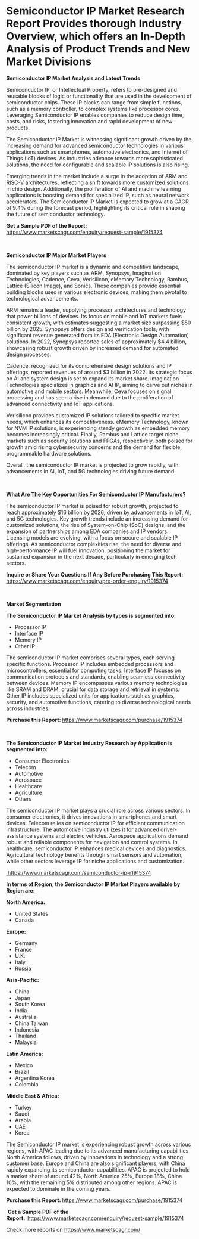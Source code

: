 <p><h1>Semiconductor IP Market Research Report Provides thorough Industry Overview, which offers an In-Depth Analysis of Product Trends and New Market Divisions</h1></p><p><strong>Semiconductor IP Market Analysis and Latest Trends</strong></p>
<p><p>Semiconductor IP, or Intellectual Property, refers to pre-designed and reusable blocks of logic or functionality that are used in the development of semiconductor chips. These IP blocks can range from simple functions, such as a memory controller, to complex systems like processor cores. Leveraging Semiconductor IP enables companies to reduce design time, costs, and risks, fostering innovation and rapid development of new products.</p><p>The Semiconductor IP Market is witnessing significant growth driven by the increasing demand for advanced semiconductor technologies in various applications such as smartphones, automotive electronics, and Internet of Things (IoT) devices. As industries advance towards more sophisticated solutions, the need for configurable and scalable IP solutions is also rising. </p><p>Emerging trends in the market include a surge in the adoption of ARM and RISC-V architectures, reflecting a shift towards more customized solutions in chip design. Additionally, the proliferation of AI and machine learning applications is boosting demand for specialized IP, such as neural network accelerators. The Semiconductor IP Market is expected to grow at a CAGR of 9.4% during the forecast period, highlighting its critical role in shaping the future of semiconductor technology.</p></p>
<p><strong>Get a Sample PDF of the Report:&nbsp;</strong> <a href="https://www.marketscagr.com/enquiry/request-sample/1915374?utm_campaign=2447&utm_medium=2&utm_source=Github&utm_content=ia&utm_term=11022025&utm_id=semiconductor-ip">https://www.marketscagr.com/enquiry/request-sample/1915374</a></p>
<p>&nbsp;</p>
<p><strong>Semiconductor IP Major Market Players</strong></p>
<p><p>The semiconductor IP market is a dynamic and competitive landscape, dominated by key players such as ARM, Synopsys, Imagination Technologies, Cadence, Ceva, Verisilicon, eMemory Technology, Rambus, Lattice (Silicon Image), and Sonics. These companies provide essential building blocks used in various electronic devices, making them pivotal to technological advancements.</p><p>ARM remains a leader, supplying processor architectures and technology that power billions of devices. Its focus on mobile and IoT markets fuels consistent growth, with estimates suggesting a market size surpassing $50 billion by 2025. Synopsys offers design and verification tools, with significant revenue generated from its EDA (Electronic Design Automation) solutions. In 2022, Synopsys reported sales of approximately $4.4 billion, showcasing robust growth driven by increased demand for automated design processes.</p><p>Cadence, recognized for its comprehensive design solutions and IP offerings, reported revenues of around $3 billion in 2022. Its strategic focus on AI and system design is set to expand its market share. Imagination Technologies specializes in graphics and AI IP, aiming to carve out niches in automotive and mobile sectors. Meanwhile, Ceva focuses on signal processing and has seen a rise in demand due to the proliferation of advanced connectivity and IoT applications.</p><p>Verisilicon provides customized IP solutions tailored to specific market needs, which enhances its competitiveness. eMemory Technology, known for NVM IP solutions, is experiencing steady growth as embedded memory becomes increasingly critical. Finally, Rambus and Lattice target niche markets such as security solutions and FPGAs, respectively, both poised for growth amid rising cybersecurity concerns and the demand for flexible, programmable hardware solutions.</p><p>Overall, the semiconductor IP market is projected to grow rapidly, with advancements in AI, IoT, and 5G technologies driving future demand.</p></p>
<p>&nbsp;</p>
<p><strong>What Are The Key Opportunities For Semiconductor IP Manufacturers?</strong></p>
<p><p>The semiconductor IP market is poised for robust growth, projected to reach approximately $16 billion by 2026, driven by advancements in IoT, AI, and 5G technologies. Key growth trends include an increasing demand for customized solutions, the rise of System-on-Chip (SoC) designs, and the expansion of partnerships among EDA companies and IP vendors. Licensing models are evolving, with a focus on secure and scalable IP offerings. As semiconductor complexities rise, the need for diverse and high-performance IP will fuel innovation, positioning the market for sustained expansion in the next decade, particularly in emerging tech sectors.</p></p>
<p><strong>Inquire or Share Your Questions If Any Before Purchasing This Report:</strong> <a href="https://www.marketscagr.com/enquiry/pre-order-enquiry/1915374?utm_campaign=2447&utm_medium=2&utm_source=Github&utm_content=ia&utm_term=11022025&utm_id=semiconductor-ip">https://www.marketscagr.com/enquiry/pre-order-enquiry/1915374</a></p>
<p>&nbsp;</p>
<p><strong>Market Segmentation</strong></p>
<p><strong>The Semiconductor IP Market Analysis by types is segmented into:</strong></p>
<p><ul><li>Processor IP</li><li>Interface IP</li><li>Memory IP</li><li>Other IP</li></ul></p>
<p><p>The semiconductor IP market comprises several types, each serving specific functions. Processor IP includes embedded processors and microcontrollers, essential for computing tasks. Interface IP focuses on communication protocols and standards, enabling seamless connectivity between devices. Memory IP encompasses various memory technologies like SRAM and DRAM, crucial for data storage and retrieval in systems. Other IP includes specialized units for applications such as graphics, security, and automotive functions, catering to diverse technological needs across industries.</p></p>
<p><strong>Purchase this Report:&nbsp;</strong><a href="https://www.marketscagr.com/purchase/1915374?utm_campaign=2447&utm_medium=2&utm_source=Github&utm_content=ia&utm_term=11022025&utm_id=semiconductor-ip">https://www.marketscagr.com/purchase/1915374</a></p>
<p>&nbsp;</p>
<p><strong>The Semiconductor IP Market Industry Research by Application is segmented into:</strong></p>
<p><ul><li>Consumer Electronics</li><li>Telecom</li><li>Automotive</li><li>Aerospace</li><li>Healthcare</li><li>Agriculture</li><li>Others</li></ul></p>
<p><p>The semiconductor IP market plays a crucial role across various sectors. In consumer electronics, it drives innovations in smartphones and smart devices. Telecom relies on semiconductor IP for efficient communication infrastructure. The automotive industry utilizes it for advanced driver-assistance systems and electric vehicles. Aerospace applications demand robust and reliable components for navigation and control systems. In healthcare, semiconductor IP enhances medical devices and diagnostics. Agricultural technology benefits through smart sensors and automation, while other sectors leverage IP for niche applications and customization.</p></p>
<p><a href="https://www.marketscagr.com/semiconductor-ip-r1915374?utm_campaign=2447&utm_medium=2&utm_source=Github&utm_content=ia&utm_term=11022025&utm_id=semiconductor-ip">&nbsp;https://www.marketscagr.com/semiconductor-ip-r1915374</a></p>
<p><strong>In terms of Region, the Semiconductor IP Market Players available by Region are:</strong></p>
<p>
    <p> <strong> North America: </strong>
        <ul>
            <li>United States</li>
            <li>Canada</li>
        </ul>
        </p> 
    <p> <strong> Europe: </strong>
        <ul>
            <li>Germany</li>
            <li>France</li>
            <li>U.K.</li>
            <li>Italy</li>
            <li>Russia</li>
        </ul>
        </p> 
    <p> <strong> Asia-Pacific: </strong>
        <ul>
            <li>China</li>
            <li>Japan</li>
            <li>South Korea</li>
            <li>India</li>
            <li>Australia</li>
            <li>China Taiwan</li>
            <li>Indonesia</li>
            <li>Thailand</li>
            <li>Malaysia</li>
        </ul>
        </p> 
    <p> <strong> Latin America: </strong>
        <ul>
            <li>Mexico</li>
            <li>Brazil</li>
            <li>Argentina Korea</li>
            <li>Colombia</li>
        </ul>
        </p> 
    <p> <strong> Middle East & Africa: </strong>
        <ul>
            <li>Turkey</li>
            <li>Saudi</li>
            <li>Arabia</li>
            <li>UAE</li>
            <li>Korea</li>
        </ul>
    </p>
    </p>
<p><p>The Semiconductor IP market is experiencing robust growth across various regions, with APAC leading due to its advanced manufacturing capabilities. North America follows, driven by innovations in technology and a strong customer base. Europe and China are also significant players, with China rapidly expanding its semiconductor capabilities. APAC is projected to hold a market share of around 42%, North America 25%, Europe 18%, China 10%, with the remaining 5% distributed among other regions. APAC is expected to dominate in the coming years.</p></p>
<p><strong>Purchase this Report: </strong><a href="https://www.marketscagr.com/purchase/1915374?utm_campaign=2447&utm_medium=2&utm_source=Github&utm_content=ia&utm_term=11022025&utm_id=semiconductor-ip">https://www.marketscagr.com/purchase/1915374</a></p>
<p>&nbsp;<strong>Get a Sample PDF of the Report:&nbsp;&nbsp;</strong><a href="https://www.marketscagr.com/enquiry/request-sample/1915374?utm_campaign=2447&utm_medium=2&utm_source=Github&utm_content=ia&utm_term=11022025&utm_id=semiconductor-ip">https://www.marketscagr.com/enquiry/request-sample/1915374</a></p>
<p><strong></strong></p>
<p>Check more reports on <a href="https://www.marketscagr.com/?utm_campaign=2447&utm_medium=2&utm_source=Github&utm_content=ia&utm_term=11022025&utm_id=semiconductor-ip">https://www.marketscagr.com/</a></p>